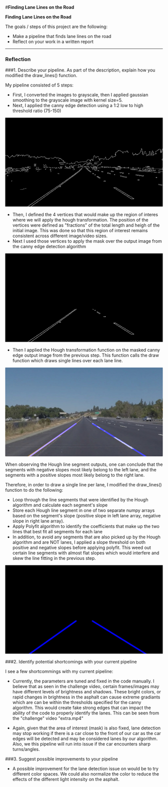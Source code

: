 #**Finding Lane Lines on the Road** 

**Finding Lane Lines on the Road**

The goals / steps of this project are the following:
* Make a pipeline that finds lane lines on the road
* Reflect on your work in a written report


[//]: # (Image References)

[image1]: ./output_images/edges_solidYellowLeft.jpg "Grayscale"
[image2]: ./output_images/masked_solidYellowLeft.jpg "Grayscale"
[image3]: ./output_images/lanes_solidYellowLeft.jpg "Grayscale"
[image4]: ./output_images/blended_solidYellowLeft.jpg "Grayscale"

---

### Reflection

###1. Describe your pipeline. As part of the description, explain how you modified the draw_lines() function.

My pipeline consisted of 5 steps:
- First, I converted the images to grayscale, then I applied gaussian smoothing to the grayscale image with kernel size=5. 
- Next, I applied the canny edge detection using a 1:2 low to high threshold ratio (75-150)

![alt text][image1] 

- Then, I defined the 4 vertices that would make up the region of interes where we will apply the hough transformation. The position of the vertices were defined as "fractions" of the total length and heigh of the initial image. This was done so that this region of interest remains consistent across different image/video sizes.
- Next I used those vertices to apply the mask over the output image from the canny edge detection algorithm

![alt text][image2]

- Then I applied the Hough transformation function on the masked canny edge output image from the previous step. This function calls the draw function which draws single lines over each lane line. 

![alt text][image4]

When observing the Hough line segment outputs, one can conclude that the segments with negative slopes most likely belong to the left lane, and the segments with a positive slopes most likely belong to the right lane. 

Therefore, in order to draw a single line per lane, I modified the draw_lines() function to do the following:

- Loop through the line segments that were identified by the Hough algorithm and calculate each segment's slope 
- Store each Hough line segment in one of two separate numpy arrays based on the segment's slope (positive slope in left lane array, negative slope in right lane array). 
- Apply Polyfit algorithm to identify the coefficients that make up the two lines that best fit all segments for each lane
- In addition, to avoid any segments that are also picked up by the Hough algorithm and are NOT lanes, I applied a slope threshold on both positive and negative slopes before applying polyfit. This weed out certain line segments with almost flat slopes which would interfere and skew the line fitting in the previous step.

![alt text][image3]


###2. Identify potential shortcomings with your current pipeline

I see a few shortcommings with my current pipeline:

- Currently, the parameters are tuned and fixed in the code manually. I believe that as seen in the challenge video, certain frames/images may have different levels of brightness and shadows. These  bright colors, or rapid changes in brightness in the asphalt can cause extreme gradiants which are can be within the thresholds specified for the canny algorithm. This would create fake strong edges that can impact the ability of the code to properly identify the lanes. This can be seen from the "challenge" video "extra.mp4" 

- Again, given that the area of interest (mask) is also fixed, lane detection may stop working if there is a car close to the front of our car as the car edges will be detected and may be considered lanes by our algorithm. Also, we this pipeline will run into issue if the car encounters sharp turns/angles.


###3. Suggest possible improvements to your pipeline

- A possible improvement for the lane detection issue on would be to try different color spaces. We could also normalize the color to reduce the effects of the different light intensity on the asphalt.
